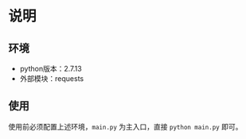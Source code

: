 # 说明

## 环境

* python版本：2.7.13
* 外部模块：requests

## 使用

使用前必须配置上述环境，`main.py` 为主入口，直接 `python main.py` 即可。